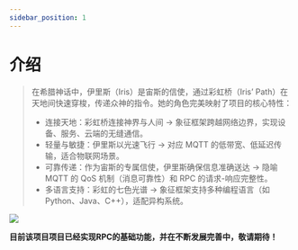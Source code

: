 ```yaml
---
sidebar_position: 1
---
```


# 介绍

> 在希腊神话中，​伊里斯（Iris）是宙斯的信使，通过彩虹桥（Iris’ Path）在天地间快速穿梭，传递众神的指令。她的角色完美映射了项目的核心特性：
> 
> - ​连接天地​：彩虹桥连接神界与人间 → 象征框架跨越网络边界，实现设备、服务、云端的无缝通信。
> - ​轻量与敏捷​​：伊里斯以光速飞行 → 对应 MQTT 的低带宽、低延迟传输，适合物联网场景。
> - 可靠传递​​：作为宙斯的专属信使，伊里斯确保信息准确送达 → 隐喻 MQTT 的 QoS 机制（消息可靠性）和 RPC 的请求-响应完整性。
> - 多语言支持​​：彩虹的七色光谱 → 象征框架支持多种编程语言（如 Python、Java、C++），适配异构系统。

![](/img/v3.png)

**目前该项目项目已经实现RPC的基础功能，并在不断发展完善中，敬请期待！**
